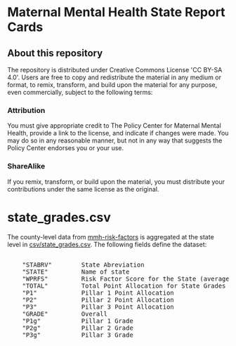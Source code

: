 
# Maternal Mental Health State Report Cards

## About this repository

The repository is distributed under Creative Commons License 'CC BY-SA 4.0'.  Users are free to copy and redistribute the material in any medium or format, to remix, transform, and build upon the material for any purpose, even commercially, subject to the following terms:

### Attribution

 You must give appropriate credit to The Policy Center for Maternal Mental Health, provide a link to the license, and indicate if changes were made. You may do so in any reasonable manner, but not in any way that suggests the Policy Center endorses you or your use. 

### ShareAlike

If you remix, transform, or build upon the material, you must distribute your contributions under the same license as the original.

# state_grades.csv

The county-level data from [mmh-risk-factors](https://github.com/2020Mom/mmh-risk-factors) is aggregated at the state level in [csv/state_grades.csv](csv/state_grades.csv).  The following fields define the dataset:

<pre>   
    "STABRV"        State Abreviation
    "STATE"         Name of state
    "WPRFS"         Risk Factor Score for the State (average weighted by # of births)
    "TOTAL"         Total Point Allocation for State Grades
    "P1"            Pillar 1 Point Allocation
    "P2"            Pillar 2 Point Allocation
    "P3"            Pillar 3 Point Allocation
    "GRADE"         Overall
    "P1g"           Pillar 1 Grade
    "P2g"           Pillar 2 Grade
    "P3g"           Pillar 3 Grade
</pre>